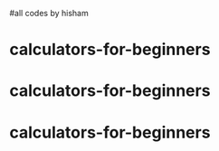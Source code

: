 #all codes by hisham
# calculators-for-beginners
# calculators-for-beginners
# calculators-for-beginners
